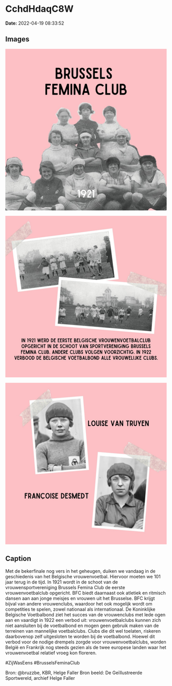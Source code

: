 # CchdHdaqC8W

**Date:** 2022-04-19 08:33:52

## Images

![Image](../images_posts_json/CchdHdaqC8W_0.jpg)

![Image](../images_posts_json/CchdHdaqC8W_1.jpg)

![Image](../images_posts_json/CchdHdaqC8W_2.jpg)

## Caption

Met de bekerfinale nog vers in het geheugen, duiken we vandaag in de geschiedenis van het Belgische vrouwenvoetbal. Hiervoor moeten we 101 jaar terug in de tijd. In 1921 wordt in de schoot van de vrouwensportvereniging Brussels Femina Club de eerste vrouwenvoetbalclub opgericht. BFC biedt daarnaast ook atletiek en ritmisch dansen aan aan jonge meisjes en vrouwen uit het Brusselse. BFC krijgt bijval van andere vrouwenclubs, waardoor het ook mogelijk wordt om competities te spelen, zowel nationaal als internationaal. De Koninklijke Belgische Voetbalbond ziet het succes van de vrouwenclubs met lede ogen aan en vaardigt in 1922 een verbod uit: vrouwenvoetbalclubs kunnen zich niet aansluiten bij de voetbalbond en mogen geen gebruik maken van de terreinen van mannelijke voetbalclubs. Clubs die dit wel toelaten, riskeren daarbovenop zelf uitgesloten te worden bij de voetbalbond. Hoewel dit verbod voor de nodige drempels zorgde voor vrouwenvoetbalclubs, worden België en Frankrijk nog steeds gezien als de twee europese landen waar het vrouwenvoetbal relatief vroeg kon floreren. 

#ZijWasEens #BrusselsFeminaClub 

Bron: @bruzzbe, KBR, Helge Faller
Bron beeld: De Geïllustreerde Sportwereld, archief Helge Faller

